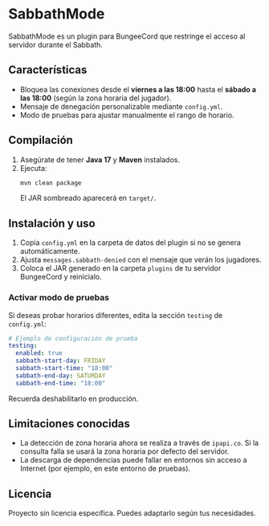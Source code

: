 # SabbathMode

SabbathMode es un plugin para BungeeCord que restringe el acceso al servidor durante el Sabbath.

## Características
- Bloquea las conexiones desde el **viernes a las 18:00** hasta el **sábado a las 18:00** (según la zona horaria del jugador).
- Mensaje de denegación personalizable mediante `config.yml`.
- Modo de pruebas para ajustar manualmente el rango de horario.

## Compilación
1. Asegúrate de tener **Java 17** y **Maven** instalados.
2. Ejecuta:
   ```bash
   mvn clean package
   ```
   El JAR sombreado aparecerá en `target/`.

## Instalación y uso
1. Copia `config.yml` en la carpeta de datos del plugin si no se genera automáticamente.
2. Ajusta `messages.sabbath-denied` con el mensaje que verán los jugadores.
3. Coloca el JAR generado en la carpeta `plugins` de tu servidor BungeeCord y reinícialo.

### Activar modo de pruebas
Si deseas probar horarios diferentes, edita la sección `testing` de `config.yml`:
```yaml
# Ejemplo de configuración de prueba
testing:
  enabled: true
  sabbath-start-day: FRIDAY
  sabbath-start-time: "18:00"
  sabbath-end-day: SATURDAY
  sabbath-end-time: "18:00"
```
Recuerda deshabilitarlo en producción.

## Limitaciones conocidas
- La detección de zona horaria ahora se realiza a través de `ipapi.co`. Si la consulta falla se usará la zona horaria por defecto del servidor.
- La descarga de dependencias puede fallar en entornos sin acceso a Internet (por ejemplo, en este entorno de pruebas).

## Licencia
Proyecto sin licencia específica. Puedes adaptarlo según tus necesidades.
